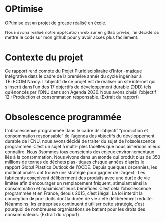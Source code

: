 # OPtimise
OPtimise est un projet de groupe réalisé en école.

Nous avons réalisé notre application web sur un gitlab privée, 
j'ai décidé de mettre le code sur mon github pour y avoir accès plus facilement. 

# Contexte du projet
Ce rapport rend compte du Projet Pluridisciplinaire d’Infor
-matique Intégrative dans le cadre de la première année
du cycle ingénieur à TELECOM Nancy. L’objectif de ce
projet est de réaliser un site internet qui s’inscrit dans
l’un des 17 objectifs de développement durable (ODD)
tels qu’énoncés par l’ONU dans son Agenda 2030. Nous
avons choisi l’objectif 12 : Production et consommation
responsable. (Extrait du rapport)

# Obsolescence programmée
L’obsolescence programmée
Dans le cadre de l’objectif ”production et consommation
responsable” de l’agenda des objectifs du développement
durable de l’ONU, nous avons décidé de traiter du sujet
de l’obsolescence programmée. C’est un sujet à multi-
ples facettes que nous aimerions mieux connaı̂tre. Nous
3sommes tous conscients des enjeux environnementaux
liés à la consommation. Nous vivons dans un monde qui
produit plus de 350 millions de tonnes de déchets plas-
tiques chaque années d’après le rapport Global Plastics
Outlook de l’OCDE.
Depuis quelques décennies, les multinationales ont trouvé
une stratégie pour gagner de l’argent : Les fabricants
conçoivent délibérément des produits avec une durée de
vie limitée afin d’encourager un remplacement fréquent,
stimulant ainsi la consommation et maximisant leurs bénéfices.
C’est cela l’obsolescence programmée et en France, depuis
2015, c’est illégal. La loi interdit la conception de pro-
duits dont la durée de vie a été délibérément réduite.
Néanmoins, les entreprises continuent d’utiliser cette stratégie,
c’est pourquoi de nombreuses organisations se battent
pour les droits des consommateurs. (Extrait du rapport)